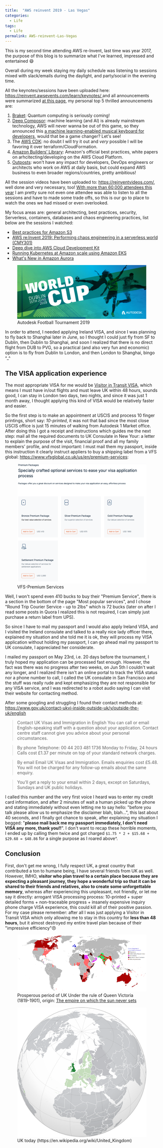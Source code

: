 ```yaml
---
title:  "AWS reinvent 2019 - Las Vegas"
categories: 
  - Life
tags:
  - Life
permalink: AWS-reinvent-Las-Vegas
---
```


This is my second time attending AWS re-Invent, last time was year 2017, the purpose of this blog is to summarize what I've learned, impressed and entertained :smile:

Overall during my week staying my daily schedule was listening to sessions mixed with slack/emails during the daylight, and party/social in the evening time.

All the keynotes/sessions have been uploaded here: [ https://reinvent.awsevents.com/learn/keynotes/ ](https://reinvent.awsevents.com/learn/keynotes/) and all announcements were summarized [at this page](https://aws.amazon.com/?sc_channel=em&sc_campaign=re:Invent%20Recaps%202019&sc_medium=em_212626&sc_content=launch_t1launch_reinvent&sc_geo=mult&sc_country=global&sc_outcome=launch&trk=em_212626&mkt_tok=eyJpIjoiTXpnME4ySTBOREZtWkRFMyIsInQiOiJHU0J5UndVeHBhZFJvc1g5SG5EYzhYeGpkNjhCUldkTXpwXC91TlExc1BPTDhBdmlyMCsyVjVwZmZmOHVuUFVqNTduSTR2Y1hreHpoQW9jMDJWaXUxeCtGbFNxSW5IZmRoUUs1U3RaQVwvdjA1U0x4RVJJQU9TZFZNSDFuS0VnVFFUdmRWMXVHSnFVakpWamRwcmRieFpxQT09In0%3D#Explore_Announcements), my personal top 5 thrilled announcements are:

1. [Braket](https://aws.amazon.com/braket/): Quantum computing is seriously coming!
2. [Deep Composor](https://aws.amazon.com/deepcomposer): machine learning (and AI) is already mainstream technology, AWS will never wanna be out of this game, so they announced this [a machine learning-enabled musical keyboard for developers](https://www.amazon.com/dp/B07YGZ4V5B), would that be a game changer?  Let's see!
3. The [AWS CDK](https://aws.amazon.com/cdk/): no doubt I will try it out and *very* possible I will be favoring it over terraform/CloudFormation.
4. [Amazon Builders’ Library](https://aws.amazon.com/builders-library): Amazon's official best practices, white papers on arhcitecting/developing on the AWS Cloud Platform.
5. [Outposts](https://aws.amazon.com/outposts): won't have any impact for developers, DevOps engineers or architects who work on AWS at daily basis, but could expand AWS business to even broader regions/countries, pretty ambitious!

All the session videos have been uploaded to: https://reinventvideos.com/, well done and very necessary, too!  [With more than 60,000 attendees this year](https://aws.amazon.com/blogs/industries/aws-reinvent-2019-telco-industry-guide/) I am pretty sure not even one attendee was able to listen to all the sessions and have to made some trade offs, so this is our go to place to watch the ones we had missed or even overlooked.

My focus areas are: general architecting, best practices, security, Serverless, containers, databases and chaos engineering practices, list below are the sessions I watched:

* [Best practices for Amazon S3](https://www.youtube.com/watch?v=N_3IaOVcIO0)
* [AWS re:Invent 2019: Performing chaos engineering in a serverless world (CMY301)](https://www.youtube.com/watch?v=vbyjpMeYitA)
* [Deep dive into AWS Cloud Development Kit](https://www.youtube.com/watch?v=9As_ZIjUGmY)
* [Running Kubernetes at Amazon scale using Amazon EKS](https://www.youtube.com/watch?v=M-Fh0OzliJI)
* [What's New in Amazon Aurora](https://www.youtube.com/watch?v=2WG01wJIGSQ)



<figure>
    <a href="/assets/images/posts/2019-12-07-AWS-reinvent-Las-Vegas/adsk-football-2019.jpg"><img src="/assets/images/posts/2019-06-06-Apply-UK-VISA/adsk-football-2019.jpg"></a>
    <figcaption>Autodesk Football Tournament 2019</figcaption>
</figure>

In order to attend, I needed applying Ireland VISA, and since I was planning to fly back to Shanghai later in June, so I thought I could just fly from SF to Dublin, then Dublin to Shanghai, and soon I realized that there is no direct flight from DUB to PVG, so a practical (and also very fun and economic) option is to fly from Dublin to London, and then London to Shanghai, bingo ^_^

<!--more-->

## The VISA application experience

The most appropriate VISA for me would be [Visitor in Transit VISA](https://www.gov.uk/transit-visa/visitor-in-transit-visa), which means I must have in/out flights and must leave UK within 48 hours, sounds good, I can stay in London two days, two nights, and since it was just 1 month away, I thought applying this kind of VISA would be relatively faster and easier.

So the first step is to make an appointment at USCIS and process 10 finger printings, short say: *10-printed*, it was not that bad since the most close USCIS office is just 15 minutes of walking from Autodesk 1 Market office.  After doing this I got a receipt and instructions which guides me the next step: mail all the required documents to UK Consulate in New Your: a letter to explain the purpose of the visit, financial proof and all my family members' profile, and most important: I must mail them my passport, inside this instruction it clearly instruct appliers to buy a shipping label from a VFS global: https://www.vfsglobal.co.uk/us/en/premium-services:

<figure>
    <a href="/assets/images/posts/2019-06-06-Apply-UK-VISA/VFS-Premium.png"><img src="/assets/images/posts/2019-06-06-Apply-UK-VISA/VFS-Premium.png"></a>
    <figcaption>VFS-Premium Services</figcaption>
</figure>

Well, I won't spend even 410 bucks to buy their "Premium Service", there is a section in the bottom of the page "Most popular services", and I chose "Round Trip Courier Service - up to 2lbs" which is 72 bucks (later on after I read some posts in Quora I realized this is not required, I can simply just purchase a return label from UPS).

So since I have to mail my passport and I would also apply Ireland VISA, and I visited the Ireland consulate and talked to a really nice lady officer there, explained my situation and she told me it is ok, they will process my VISA application without holding my passport, I can go ahead mail my passport to UK consulate, I appreciated her considerate.

I mailed my passport on May 23rd, i.e. 20 days before the tournament, I truly hoped my application can be processed fast enough.  However, the fact was there was no progress after two weeks, on Jun 5th I couldn't wait any longer, and I realized there isn't an online portal to track the VISA status nor a phone number to call, I called the UK consulate in San Francisco and the stuff was really rude and kept emphasizing they are not responsible for any VISA service, and I was redirected to a robot audio saying I can visit their website for contacting method.

After some googling and struggling I found their contact methods at: https://www.gov.uk/contact-ukvi-inside-outside-uk/y/outside-the-uk/english
> Contact UK Visas and Immigration in English
  You can call or email English-speaking staff with a question about your application. Contact centre staff cannot give you advice about your personal circumstances.

> By phone
  Telephone: 00 44 203 481 1736
  Monday to Friday, 24 hours
  Calls cost £1.37 per minute on top of your standard network charges.

> By email
  Email UK Visas and Immigration. 
  Emails enquiries cost £5.48. You will not be charged for any follow-up emails about the same enquiry.

> You’ll get a reply to your email within 2 days, except on Saturdays, Sundays and UK public holidays.

I called this number and the very first voice I heard was to enter my credit card information, and after 2 minutes of wait a human picked up the phone and stating immediately without even letting me to say hello: "before you talk please allow us to emphasize the disclaimer blah, blah...", this last about 40 seconds, and I finally got chance to speak, after explaining my situation I begged: "**please mail back me my passport immediately, I don't need VISA any more, thank you!!**".  I don't want to recap these horrible moments, I ended up by calling them twice and got charged `$1.75 * 2 + $15.68 + $29.68 = $48.86` for a single purpose as I roared above^.

## Conclusion
First, don't get me wrong, I fully respect UK, a great country that contributed a ton to humane being, I have several friends from UK as well.  However, IMHO, **visitor who plan travel to a certain place because they are expecting a pleasant journey, they hope a wonderful trip so that it can be shared to their friends and relatives, also to create some unforgettable memory**, whereas after experiencing this unpleasant, not friendly, or let me say it directly: arrogant VISA processing process: 10-printed + super detailed forms + non-traceable progress + insanely expensive inquiry phone charge VISA experience, this could kill all of their positive passion.  For my case please remember: after all I was just applying a Visitor in Transit VISA which only allowing me to stay in this country for **less than 48 hours**, but it almost destroyed my entire travel plan because of their "impressive efficiency"😠

<figure>
    <a href="/assets/images/posts/2019-06-06-Apply-UK-VISA/Anachronous_map_of_the_British_Empire.png"><img src="/assets/images/posts/2019-06-06-Apply-UK-VISA/Anachronous_map_of_the_British_Empire.png"></a>
    <figcaption>
      Prosperous period of UK Under the rule of Queen Victoria (1819-1901), origin: <a href="https://en.wikipedia.org/wiki/The_empire_on_which_the_sun_never_sets" target="_blank">The empire on which the sun never sets</a>
    </figcaption>
</figure>
<figure>
    <a href="/assets/images/posts/2019-06-06-Apply-UK-VISA/EU-United_Kingdom.png"><img src="/assets/images/posts/2019-06-06-Apply-UK-VISA/EU-United_Kingdom.png"></a>
    <figcaption>
        UK today (https://en.wikipedia.org/wiki/United_Kingdom)
    </figcaption>
</figure>
